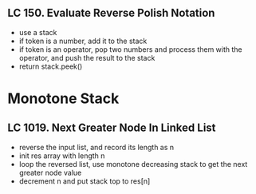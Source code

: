## LC 150. Evaluate Reverse Polish Notation
* use a stack
* if token is a number, add it to the stack
* if token is an operator, pop two numbers and process them with the operator, and push the result to the stack
* return stack.peek()

# Monotone Stack
## LC 1019. Next Greater Node In Linked List
* reverse the input list, and record its length as n
* init res array with length n
* loop the reversed list, use monotone decreasing stack to get the next greater node value
* decrement n and put stack top to res[n]